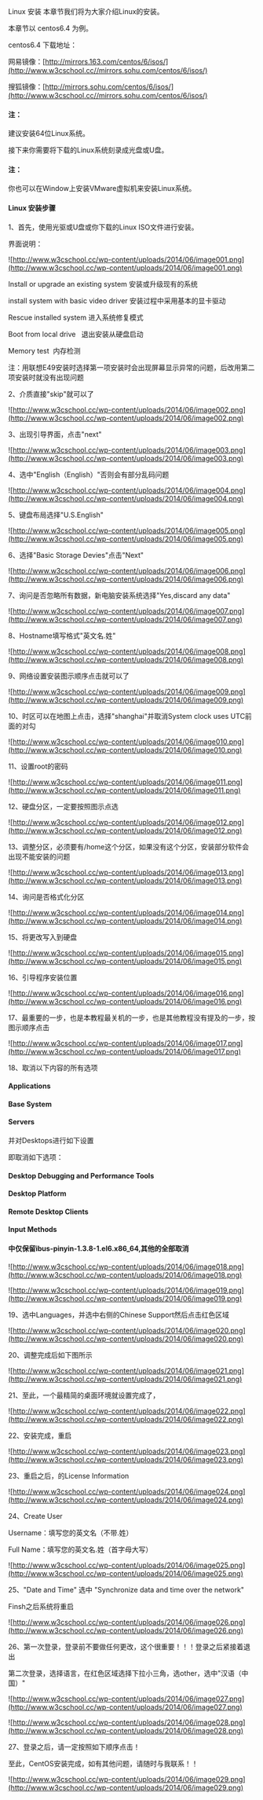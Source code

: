  
Linux  安装 本章节我们将为大家介绍Linux的安装。

 本章节以 centos6.4 为例。

 centos6.4 下载地址：

 
网易镜像：[http://mirrors.163.com/centos/6/isos/](http://www.w3cschool.cc//mirrors.sohu.com/centos/6/isos/)


 搜狐镜像：[http://mirrors.sohu.com/centos/6/isos/](http://www.w3cschool.cc//mirrors.sohu.com/centos/6/isos/)





#### 注：

建议安装64位Linux系统。

 接下来你需要将下载的Linux系统刻录成光盘或U盘。

 

#### 注：

你也可以在Window上安装VMware虚拟机来安装Linux系统。

 

#### Linux 安装步骤

 1、首先，使用光驱或U盘或你下载的Linux ISO文件进行安装。 

 界面说明：

 ![http://www.w3cschool.cc/wp-content/uploads/2014/06/image001.png](http://www.w3cschool.cc/wp-content/uploads/2014/06/image001.png)

 Install or upgrade an existing system 安装或升级现有的系统

 install system with basic video driver 安装过程中采用基本的显卡驱动

 Rescue installed system 进入系统修复模式

 Boot from local drive   退出安装从硬盘启动

 Memory test  内存检测

 注：用联想E49安装时选择第一项安装时会出现屏幕显示异常的问题，后改用第二项安装时就没有出现问题

 2、介质直接"skip"就可以了

 ![http://www.w3cschool.cc/wp-content/uploads/2014/06/image002.png](http://www.w3cschool.cc/wp-content/uploads/2014/06/image002.png)

 3、出现引导界面，点击"next"

 ![http://www.w3cschool.cc/wp-content/uploads/2014/06/image003.png](http://www.w3cschool.cc/wp-content/uploads/2014/06/image003.png)

 4、选中"English（English）"否则会有部分乱码问题

 ![http://www.w3cschool.cc/wp-content/uploads/2014/06/image004.png](http://www.w3cschool.cc/wp-content/uploads/2014/06/image004.png)

 5、键盘布局选择"U.S.English"

 ![http://www.w3cschool.cc/wp-content/uploads/2014/06/image005.png](http://www.w3cschool.cc/wp-content/uploads/2014/06/image005.png)

 6、选择"Basic Storage Devies"点击"Next"

 ![http://www.w3cschool.cc/wp-content/uploads/2014/06/image006.png](http://www.w3cschool.cc/wp-content/uploads/2014/06/image006.png)

 7、询问是否忽略所有数据，新电脑安装系统选择"Yes,discard any data"

 ![http://www.w3cschool.cc/wp-content/uploads/2014/06/image007.png](http://www.w3cschool.cc/wp-content/uploads/2014/06/image007.png)

 8、Hostname填写格式"英文名.姓"

 ![http://www.w3cschool.cc/wp-content/uploads/2014/06/image008.png](http://www.w3cschool.cc/wp-content/uploads/2014/06/image008.png)

 9、网络设置安装图示顺序点击就可以了

 ![http://www.w3cschool.cc/wp-content/uploads/2014/06/image009.png](http://www.w3cschool.cc/wp-content/uploads/2014/06/image009.png)

 10、时区可以在地图上点击，选择"shanghai"并取消System clock uses UTC前面的对勾

 ![http://www.w3cschool.cc/wp-content/uploads/2014/06/image010.png](http://www.w3cschool.cc/wp-content/uploads/2014/06/image010.png)

 11、设置root的密码

 ![http://www.w3cschool.cc/wp-content/uploads/2014/06/image011.png](http://www.w3cschool.cc/wp-content/uploads/2014/06/image011.png)

 12、硬盘分区，一定要按照图示点选

 ![http://www.w3cschool.cc/wp-content/uploads/2014/06/image012.png](http://www.w3cschool.cc/wp-content/uploads/2014/06/image012.png)

 13、调整分区，必须要有/home这个分区，如果没有这个分区，安装部分软件会出现不能安装的问题

 ![http://www.w3cschool.cc/wp-content/uploads/2014/06/image013.png](http://www.w3cschool.cc/wp-content/uploads/2014/06/image013.png)

 14、询问是否格式化分区

 ![http://www.w3cschool.cc/wp-content/uploads/2014/06/image014.png](http://www.w3cschool.cc/wp-content/uploads/2014/06/image014.png)

 15、将更改写入到硬盘

 ![http://www.w3cschool.cc/wp-content/uploads/2014/06/image015.png](http://www.w3cschool.cc/wp-content/uploads/2014/06/image015.png)

 16、引导程序安装位置

 ![http://www.w3cschool.cc/wp-content/uploads/2014/06/image016.png](http://www.w3cschool.cc/wp-content/uploads/2014/06/image016.png)

 17、最重要的一步，也是本教程最关机的一步，也是其他教程没有提及的一步，按图示顺序点击

 ![http://www.w3cschool.cc/wp-content/uploads/2014/06/image017.png](http://www.w3cschool.cc/wp-content/uploads/2014/06/image017.png)

 18、取消以下内容的所有选项

 

#### Applications



 

#### Base System



 

#### Servers



 并对Desktops进行如下设置

 即取消如下选项：

 

#### Desktop Debugging and Performance Tools



 

#### Desktop Platform



 

#### Remote Desktop Clients



 

#### Input Methods



#### 中仅保留ibus-pinyin-1.3.8-1.el6.x86_64,其他的全部取消



 ![http://www.w3cschool.cc/wp-content/uploads/2014/06/image018.png](http://www.w3cschool.cc/wp-content/uploads/2014/06/image018.png)

 ![http://www.w3cschool.cc/wp-content/uploads/2014/06/image019.png](http://www.w3cschool.cc/wp-content/uploads/2014/06/image019.png)

 19、选中Languages，并选中右侧的Chinese Support然后点击红色区域

 ![http://www.w3cschool.cc/wp-content/uploads/2014/06/image020.png](http://www.w3cschool.cc/wp-content/uploads/2014/06/image020.png)

 20、调整完成后如下图所示

 ![http://www.w3cschool.cc/wp-content/uploads/2014/06/image021.png](http://www.w3cschool.cc/wp-content/uploads/2014/06/image021.png)

 21、至此，一个最精简的桌面环境就设置完成了，

 ![http://www.w3cschool.cc/wp-content/uploads/2014/06/image022.png](http://www.w3cschool.cc/wp-content/uploads/2014/06/image022.png)

 22、安装完成，重启

 ![http://www.w3cschool.cc/wp-content/uploads/2014/06/image023.png](http://www.w3cschool.cc/wp-content/uploads/2014/06/image023.png)

 23、重启之后，的License Information

 ![http://www.w3cschool.cc/wp-content/uploads/2014/06/image024.png](http://www.w3cschool.cc/wp-content/uploads/2014/06/image024.png)

 24、Create User

 Username：填写您的英文名（不带.姓）

 Full Name：填写您的英文名.姓（首字母大写）

 ![http://www.w3cschool.cc/wp-content/uploads/2014/06/image025.png](http://www.w3cschool.cc/wp-content/uploads/2014/06/image025.png)

 25、"Date and Time" 选中 "Synchronize data and time over the network"

 Finsh之后系统将重启

 ![http://www.w3cschool.cc/wp-content/uploads/2014/06/image026.png](http://www.w3cschool.cc/wp-content/uploads/2014/06/image026.png)

 26、第一次登录，登录前不要做任何更改，这个很重要！！！登录之后紧接着退出

 第二次登录，选择语言，在红色区域选择下拉小三角，选other，选中"汉语（中国）"

 ![http://www.w3cschool.cc/wp-content/uploads/2014/06/image027.png](http://www.w3cschool.cc/wp-content/uploads/2014/06/image027.png)

 ![http://www.w3cschool.cc/wp-content/uploads/2014/06/image028.png](http://www.w3cschool.cc/wp-content/uploads/2014/06/image028.png)

 27、登录之后，请一定按照如下顺序点击！

 至此，CentOS安装完成，如有其他问题，请随时与我联系！！

 ![http://www.w3cschool.cc/wp-content/uploads/2014/06/image029.png](http://www.w3cschool.cc/wp-content/uploads/2014/06/image029.png)

 

